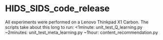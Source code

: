 # HIDS_SIDS_code_release

All experiments were performed on a Lenovo Thinkpad X1 Carbon.
The scripts take about this long to run:
<1minute: unit_test_Q_learning.py
~2minutes: unit_test_meta_learning.py
~1hour: content_recommendation.py
